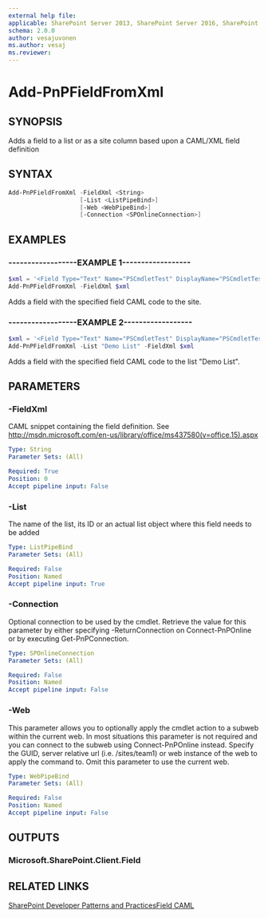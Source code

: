```yaml
---
external help file:
applicable: SharePoint Server 2013, SharePoint Server 2016, SharePoint Server 2019, SharePoint Online
schema: 2.0.0
author: vesajuvonen
ms.author: vesaj
ms.reviewer:
---
```

# Add-PnPFieldFromXml

## SYNOPSIS
Adds a field to a list or as a site column based upon a CAML/XML field definition

## SYNTAX 

```powershell
Add-PnPFieldFromXml -FieldXml <String>
                    [-List <ListPipeBind>]
                    [-Web <WebPipeBind>]
                    [-Connection <SPOnlineConnection>]
```

## EXAMPLES

### ------------------EXAMPLE 1------------------
```powershell
$xml = '<Field Type="Text" Name="PSCmdletTest" DisplayName="PSCmdletTest" ID="{27d81055-f208-41c9-a976-61c5473eed4a}" Group="Test" Required="FALSE" StaticName="PSCmdletTest" />'
Add-PnPFieldFromXml -FieldXml $xml
```

Adds a field with the specified field CAML code to the site.

### ------------------EXAMPLE 2------------------
```powershell
$xml = '<Field Type="Text" Name="PSCmdletTest" DisplayName="PSCmdletTest" ID="{27d81055-f208-41c9-a976-61c5473eed4a}" Group="Test" Required="FALSE" StaticName="PSCmdletTest" />'
Add-PnPFieldFromXml -List "Demo List" -FieldXml $xml
```

Adds a field with the specified field CAML code to the list "Demo List".

## PARAMETERS

### -FieldXml
CAML snippet containing the field definition. See http://msdn.microsoft.com/en-us/library/office/ms437580(v=office.15).aspx

```yaml
Type: String
Parameter Sets: (All)

Required: True
Position: 0
Accept pipeline input: False
```

### -List
The name of the list, its ID or an actual list object where this field needs to be added

```yaml
Type: ListPipeBind
Parameter Sets: (All)

Required: False
Position: Named
Accept pipeline input: True
```

### -Connection
Optional connection to be used by the cmdlet. Retrieve the value for this parameter by either specifying -ReturnConnection on Connect-PnPOnline or by executing Get-PnPConnection.

```yaml
Type: SPOnlineConnection
Parameter Sets: (All)

Required: False
Position: Named
Accept pipeline input: False
```

### -Web
This parameter allows you to optionally apply the cmdlet action to a subweb within the current web. In most situations this parameter is not required and you can connect to the subweb using Connect-PnPOnline instead. Specify the GUID, server relative url (i.e. /sites/team1) or web instance of the web to apply the command to. Omit this parameter to use the current web.

```yaml
Type: WebPipeBind
Parameter Sets: (All)

Required: False
Position: Named
Accept pipeline input: False
```

## OUTPUTS

### Microsoft.SharePoint.Client.Field

## RELATED LINKS

[SharePoint Developer Patterns and Practices](https://aka.ms/sppnp)[Field CAML](http://msdn.microsoft.com/en-us/library/office/ms437580(v=office.15).aspx)
